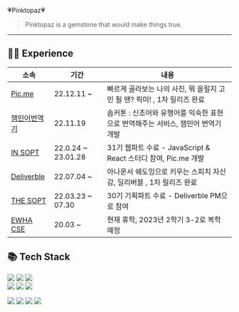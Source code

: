 💗Pinktopaz💗
> Pinktopaz is a gemstone that would make things true. <br>
---

 ## 👩‍💻 Experience 

|소속 |기간|내용|
|---|---|---|
|<a href="https://with-picme.com/">Pic.me</a>|22.12.11 ~ |  빠르게 골라보는 나의 사진, 뭐 올릴지 고민 될 땐? 픽미! , 1차 릴리즈 완료 |
|<a href="https://sopt.org/project/28">잼민어번역기</a>|22.11.19 | 솝커톤 : 신조어와 유행어를 익숙한 표현으로 번역해주는 서비스, 잼민어 번역기 개발 |
|<a href="http://sopt.org/wp/">IN SOPT</a>|22.0.24 ~ 23.01.28 | 31기 웹파트 수료 - JavaScript & React 스터디 참여, Pic.me 개발 |
|<a href="https://deliverble.kr/">Deliverble</a>|22.07.04 ~ | 아나운서 쉐도잉으로 키우는 스피치 자신감, 딜리버블 , 1차 릴리즈 완료 |
|<a href="http://sopt.org/wp/">THE SOPT</a>|22.03.23 ~ 07.30| 30기 기획파트 수료 - Deliverble PM으로 참여 |
|<a href="https://cse.ewha.ac.kr/">EWHA CSE</a>|20.03 ~ | 현재 휴학, 2023년 2학기 3-2로 복학 예정|

 ## 📚 Tech Stack

<img src="https://img.shields.io/badge/HTML5-e34f26?style=flat-square&logo=html5&logoColor=white"/></a>
<img src="https://img.shields.io/badge/CSS3-1572B6?style=flat-square&logo=css3&logoColor=white"/></a>
 <img src="https://img.shields.io/badge/styled/component-e084c6?style=flat-square&logo=styled-components&logoColor=white"/>
 <br>
<img src="https://img.shields.io/badge/React-61DAFB?style=flat-square&logo=React&logoColor=white"/></a>
<img src="https://img.shields.io/badge/JavaScript-f7df1e?style=flat-square&logo=javascript&logoColor=white"/></a>
<img src="https://img.shields.io/badge/TypeScript-3776AB?style=flat-square&logo=Typescript&logoColor=white"/></a>


<img src="https://img.shields.io/badge/Git-F05032?style=flat-square&logo=Git&logoColor=white"/></a>
<img src="https://img.shields.io/badge/Notion-black?style=flat-square&logo=Notion&logoColor=white"></a>
<img src="https://img.shields.io/badge/Slack-4A154B?style=flat-square&logo=Slack&logoColor=white"/>
<img src="https://img.shields.io/badge/Figma-F24E1E?style=flat-square&logo=Figma&logoColor=white"/>

